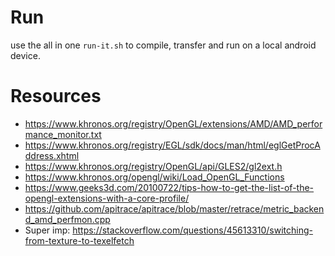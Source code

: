 # Run 

use the all in one `run-it.sh` to compile, transfer and run on a local android device.

# Resources

- https://www.khronos.org/registry/OpenGL/extensions/AMD/AMD_performance_monitor.txt
- https://www.khronos.org/registry/EGL/sdk/docs/man/html/eglGetProcAddress.xhtml
- https://www.khronos.org/registry/OpenGL/api/GLES2/gl2ext.h
- https://www.khronos.org/opengl/wiki/Load_OpenGL_Functions
- https://www.geeks3d.com/20100722/tips-how-to-get-the-list-of-the-opengl-extensions-with-a-core-profile/
- https://github.com/apitrace/apitrace/blob/master/retrace/metric_backend_amd_perfmon.cpp
- Super imp: https://stackoverflow.com/questions/45613310/switching-from-texture-to-texelfetch